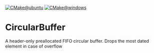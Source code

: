 [![CMake@ubuntu](https://github.com/victor-istomin/CircularBuffer/actions/workflows/cmake-ubuntu.yml/badge.svg)](https://github.com/victor-istomin/CircularBuffer/actions/workflows/cmake-ubuntu.yml) [![CMake@windows](https://github.com/victor-istomin/CircularBuffer/actions/workflows/cmake-windows.yml/badge.svg)](https://github.com/victor-istomin/CircularBuffer/actions/workflows/cmake-windows.yml)

# CircularBuffer
A header-only preallocated FIFO circular buffer. Drops the most dated element in case of overflow
